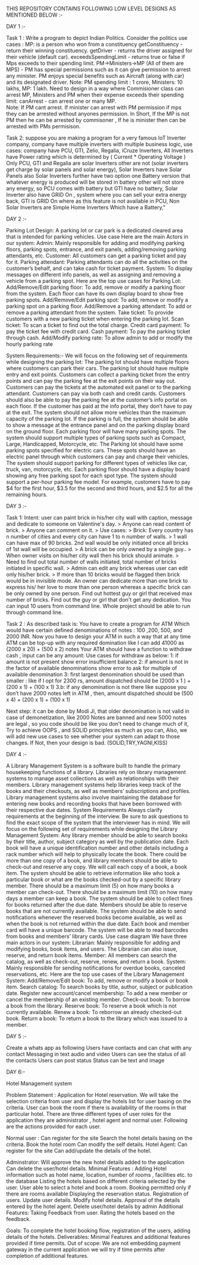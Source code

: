 THIS REPOSITORY CONTAINS FOLLOWING LOW LEVEL DESIGNS AS MENTIONED BELOW :-

DAY 1 :- 

  Task 1 :
    Write a program to depict Indian Politics.
    Consider the politics use cases :
    MP: is a person who won from a constituency 
    getConstituency - return their winning constituency.
    getDriver - returns the driver assigned for their vehicle (default car).
    exceedsSpendingLimit - returns true or false if Mps exceeds to their spending limit.
    PM->Ministers->MP (All of them are MPS) - PM has special permissions such as it can give permission to arrest any minister.
    PM enjoys special benefits such as Aircraft (along with car) and its designated driver. 
    Note: PM spending limit : 1 crore, Ministers: 10 lakhs, MP: 1 lakh.
    Need to design in a way  where Commisioner class can arrest MP, Ministers and PM when their expense exceeds their spending limit:
    canArrest - can arrest one or many MP.  
              Note: If PM  cant arrest.
                    If minister can arrest with PM permission
                    if mps they can be arrested without anyones permission.
    In Short, If the MP is not PM then he can be arrested by commisoner , If he is minister then can be arrested with PMs permisison.
    
  Task 2: 
    suppose you are making a program for a very famous IoT Inverter company,
    company have multiple inverters with multiple business logic,
    use cases:
    company have PCU, GTI, Zelio, Regalia, iCruze Inverters,
    All Inverters have Power rating which is determined by ( Current * Operating Voltage )
    Only PCU, GTI and Regalia are solar Inverters other are not (solar inverters get charge by solar panels and solar energy),
    Solar Inverters have Solar Panels also
    Solar Inverters further have two option one Battery version that whatever energy is produced will be stored in battery other will not store any energy,
    so PCU comes with battery but GTI have no battery,
    Solar Inverter also have GRID On , system where you can sell your extra energy back, GTI is GRID On where as this feature is not available in PCU,
    Non Solar Inverters are Simple Home Inverters Which have a Battery,"
    

DAY 2 :-

  Parking Lot Design:
    A parking lot or car park is a dedicated cleared area that is intended for parking vehicles.
    Use case
    Here are the main Actors in our system:
    Admin: Mainly responsible for adding and modifying parking floors, parking spots, entrance, and exit panels, adding/removing parking attendants, etc.
    Customer: All customers can get a parking ticket and pay for it.
    Parking attendant: Parking attendants can do all the activities on the customer’s behalf, and can take cash for ticket payment.
    System: To display messages on different info panels, as well as assigning and removing a vehicle from a parking spot.
    Here are the top use cases for Parking Lot:
    Add/Remove/Edit parking floor: To add, remove or modify a parking floor from the system. Each floor can have its own display board to show free parking spots.
    Add/Remove/Edit parking spot: To add, remove or modify a parking spot on a parking floor.
    Add/Remove a parking attendant: To add or remove a parking attendant from the system.
    Take ticket: To provide customers with a new parking ticket when entering the parking lot.
    Scan ticket: To scan a ticket to find out the total charge.
    Credit card payment: To pay the ticket fee with credit card.
    Cash payment: To pay the parking ticket through cash.
    Add/Modify parking rate: To allow admin to add or modify the hourly parking rate
    
  System Requirements:-
    We will focus on the following set of requirements while designing the parking lot:
    The parking lot should have multiple floors where customers can park their cars.
    The parking lot should have multiple entry and exit points.
    Customers can collect a parking ticket from the entry points and can pay the parking fee at the exit points on their way out.
    Customers can pay the tickets at the automated exit panel or to the parking attendant.
    Customers can pay via both cash and credit cards.
    Customers should also be able to pay the parking fee at the customer’s info portal on each floor. If the customer has paid at the info portal, they don’t have to pay at the exit.
    The system should not allow more vehicles than the maximum capacity of the parking lot. If the parking is full, the system should be able to show a message at the entrance panel and on the parking display board on the ground floor.
    Each parking floor will have many parking spots. The system should support multiple types of parking spots such as Compact, Large, Handicapped, Motorcycle, etc.
    The Parking lot should have some parking spots specified for electric cars. These spots should have an electric panel through which customers can pay and charge their vehicles.
    The system should support parking for different types of vehicles like car, truck, van, motorcycle, etc.
    Each parking floor should have a display board showing any free parking spot for each spot type.
    The system should support a per-hour parking fee model. For example, customers have to pay $4 for the first hour, $3.5 for the second and third hours, and $2.5 for all the remaining hours.



DAY 3 :-

  Task 1:
    Intent: user can paint brick in his/her city wall with caption, message and dedicate to someone on Valentine's day.
    > Anyone can read content of brick.
    > Anyone can comment on it.
    > Use cases:
    > Brick: Every country has n number of cities and every city can have 1 to n number of walls.
    > 1 wall can have max of 90 bricks. 2nd wall would be only initiated once all bricks of 1st wall will be occupied.
    > A brick can be only owned by a single guy..
    > When owner visits on his/her city wall then his brick should animate.
    > Need to find out total number of walls initiated, total number of bricks initiated in specific wall.
    > Admin can edit any brick whereas user can edit only his/her brick.
    > If more than 10 bricks would be flagged then brick would be in invisible mode.
    An owner can dedicate more than one brick to express his/ her love to more than one person whereas a specific brick can be only owned by one person.
    Find out hottest guy or girl that received max number of bricks.
    Find out the guy or girl that don't get any dedication.
    You can input 10 users from command line. Whole project should be able to run through command line.

    
  Task 2 :
    As described task is:
    You have to create a program for ATM Which would have certain defined denominations of notes : 100 ,200, 500, and 2000 INR.
    Now you have to design your ATM in such a way that at any time ATM can be top-up with any required domination like I can add 41000 as (2000 x 20) + (500 x 2) notes
    Your ATM should have a function to withdraw cash , input can be any amount:
    Use cases for withdraw as below:
    1: if amount is not present show error insufficient balance
    2: if amount is not in the factor of available denominations show error to ask for multiple of available denomination
    3: first largest denomination should be used than smaller : like if I opt for 2300 rs, amount dispatched should be (2000 x 1 ) + (200 x 1) + (100 x 1)
    3.b: if any denomination is not there like suppose you don’t have 2000 notes left in ATM , then, amount dispatched should be (500 x 4) + (200 x 1) + (100 x 1)
    
  Next step: it can be done by Modi Ji, that older denomination is not valid in case of demonetization, like 2000 Notes are banned and new 5000 notes are legal , so you code should be like you don’t need to change much of it,
    Try to achieve OOPS , and SOLID principles as much as you can,
    Also, we will add new use cases to see whether your system can adapt to those changes. If Not, then your design is bad. (SOLID,TRY,YAGNI,KISS)


DAY 4 :-

  A Library Management System is a software built to handle the primary housekeeping functions of a library. Libraries rely on library management systems to manage asset collections as well as relationships with their members. Library management systems help libraries keep track of the books and their checkouts, as well as members’ subscriptions and profiles.
  Library management systems also involve maintaining the database for entering new books and recording books that have been borrowed with their respective due dates.
  System Requirements
  Always clarify requirements at the beginning of the interview. Be sure to ask questions to find the exact scope of the system that the interviewer has in mind.
  We will focus on the following set of requirements while designing the Library Management System:
  Any library member should be able to search books by their title, author, subject category as well by the publication date.
  Each book will have a unique identification number and other details including a rack number which will help to physically locate the book.
  There could be more than one copy of a book, and library members should be able to check-out and reserve any copy. We will call each copy of a book, a book item.
  The system should be able to retrieve information like who took a particular book or what are the books checked-out by a specific library member.
  There should be a maximum limit (5) on how many books a member can check-out.
  There should be a maximum limit (10) on how many days a member can keep a book.
  The system should be able to collect fines for books returned after the due date.
  Members should be able to reserve books that are not currently available.
  The system should be able to send notifications whenever the reserved books become available, as well as when the book is not returned within the due date.
  Each book and member card will have a unique barcode. The system will be able to read barcodes from books and members’ library cards.
  Use case diagram
  We have three main actors in our system:
  Librarian: Mainly responsible for adding and modifying books, book items, and users. The Librarian can also issue, reserve, and return book items.
  Member: All members can search the catalog, as well as check-out, reserve, renew, and return a book.
  System: Mainly responsible for sending notifications for overdue books, canceled reservations, etc.
  Here are the top use cases of the Library Management System:
  Add/Remove/Edit book: To add, remove or modify a book or book item.
  Search catalog: To search books by title, author, subject or publication date.
  Register new account/cancel membership: To add a new member or cancel the membership of an existing member.
  Check-out book: To borrow a book from the library.
  Reserve book: To reserve a book which is not currently available.
  Renew a book: To reborrow an already checked-out book.
  Return a book: To return a book to the library which was issued to a member.



DAY 5 :-

  Create a whats app as following
  Users have contacts and can chat with any contact
  Messaging in text audio and video
  Users can see the status of all the contacts
  Users can post status
  Status can be text and image


DAY 6:-

  Hotel Management system
  
  
  Problem Statement :
  Application for Hotel reservation. We will take the selection criteria from user and display the hotels list for user basing on the criteria. User can book the room if there is availability of the rooms in that particular hotel. There are three different types of user roles for the application they are administrator , hotel agent and normal user. Following are the actions provided for each user.
  
  
  Normal user :
  Can register for the site
  Search the hotel details basing on the criteria.
  Book the hotel room
  Can modify the self details.
  Hotel Agent:
  Can register for the site
  Can add/update the details of the hotel.
  
  
  Adminstrator:
  Will approve the new hotel details added to the application
  Can delete the user/hotel details.
  Minimal Features :
  Adding Hotel information such as hotel name, location, number of rooms , facilities etc. to the database
  Listing the hotels based on different criteria selected by the user.
  User able to select a hotel and book a room.
  Booking permitted only if there are rooms available
  Displaying the reservation status.
  Registration of users.
  Update user details.
  Modify hotel details.
  Approval of the details entered by the hotel agent.
  Delete user/hotel details by admin
  Additional Features:
  Taking Feedback from user.
  Rating the hotels based on the feedback.
  
  
  Goals:
  To complete the hotel booking flow, registration of the users, adding details of the hotels.
  Deliverables:
  Minimal Features and additional features provided if time permits.
  Out of scope:
  We are not embedding payment gateway in the current application we will try if time permits after completion of additional features.
